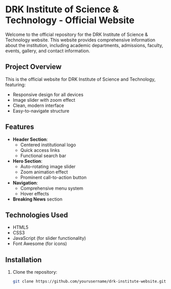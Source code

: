# DRK Institute of Science & Technology - Official Website

Welcome to the official repository for the DRK Institute of Science & Technology website. This website provides comprehensive information about the institution, including academic departments, admissions, faculty, events, gallery, and contact information.

## Project Overview
This is the official website for DRK Institute of Science and Technology, featuring:
- Responsive design for all devices
- Image slider with zoom effect
- Clean, modern interface
- Easy-to-navigate structure

## Features
- **Header Section**:
  - Centered institutional logo
  - Quick access links
  - Functional search bar
- **Hero Section**:
  - Auto-rotating image slider
  - Zoom animation effect
  - Prominent call-to-action button
- **Navigation**:
  - Comprehensive menu system
  - Hover effects
- **Breaking News** section

## Technologies Used
- HTML5
- CSS3
- JavaScript (for slider functionality)
- Font Awesome (for icons)

## Installation
1. Clone the repository:
   ```bash
   git clone https://github.com/yourusername/drk-institute-website.git
